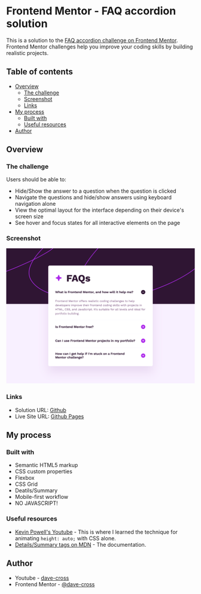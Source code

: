 # Frontend Mentor - FAQ accordion solution

This is a solution to the [FAQ accordion challenge on Frontend Mentor](https://www.frontendmentor.io/challenges/faq-accordion-wyfFdeBwBz). Frontend Mentor challenges help you improve your coding skills by building realistic projects.

## Table of contents

- [Overview](#overview)
  - [The challenge](#the-challenge)
  - [Screenshot](#screenshot)
  - [Links](#links)
- [My process](#my-process)
  - [Built with](#built-with)
  - [Useful resources](#useful-resources)
- [Author](#author)

## Overview

### The challenge

Users should be able to:

- Hide/Show the answer to a question when the question is clicked
- Navigate the questions and hide/show answers using keyboard navigation alone
- View the optimal layout for the interface depending on their device's screen size
- See hover and focus states for all interactive elements on the page

### Screenshot

![](./screenshot.png)

### Links

- Solution URL: [Github](https://github.com/dave-cross/Frontend-Mentor-faq-accordion-profile-solution)
- Live Site URL: [Github Pages](https://dave-cross.github.io/Frontend-Mentor-faq-accordion-profile-solution/)

## My process

### Built with

- Semantic HTML5 markup
- CSS custom properties
- Flexbox
- CSS Grid
- Deatils/Summary
- Mobile-first workflow
- NO JAVASCRIPT!

### Useful resources

- [Kevin Powell's Youtube](https://www.youtube.com/watch?v=Vzj3jSUbMtI) - This is where I learned the technique for animating `height: auto;` with CSS alone.
- [Details/Summary tags on MDN](https://developer.mozilla.org/en-US/docs/Web/HTML/Element/details) - The documentation.

## Author

- Youtube - [dave-cross](https://www.youtube.com/@dave-cross)
- Frontend Mentor - [@dave-cross](https://www.frontendmentor.io/profile/dave-cross)
